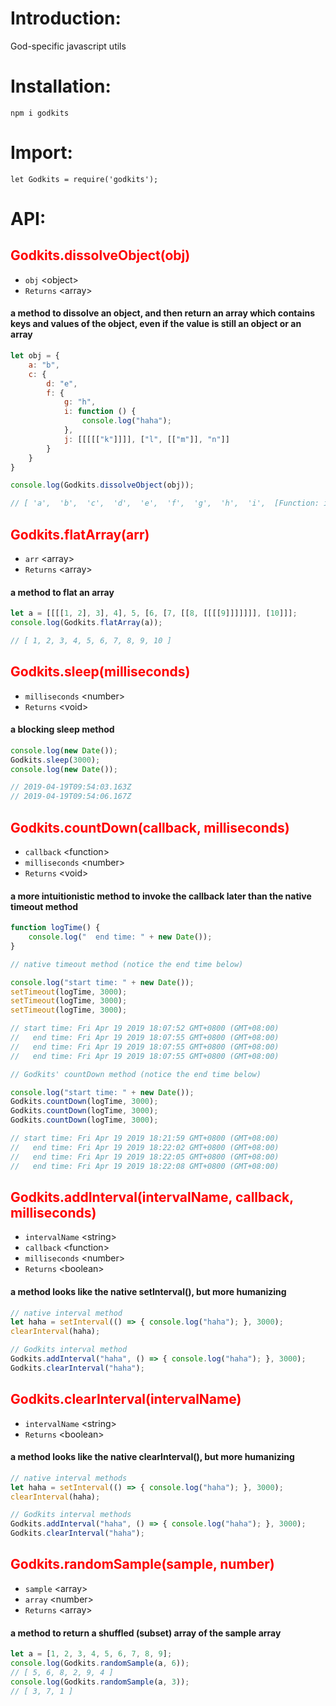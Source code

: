 # <b>Introduction:</b>
God-specific javascript utils

# <b>Installation:</b>
```shell
npm i godkits
```
# <b>Import:</b>
```shell
let Godkits = require('godkits');
```

# <b>API:</b>


## <font color=red><b>Godkits.dissolveObject(obj)</b></font>
* ```obj``` \<object\>
* ```Returns``` \<array\>

#### a method to dissolve an object, and then return an array which contains keys and values of the object, even if the value is still an object or an array

```js
let obj = {
    a: "b",
    c: {
        d: "e",
        f: {
            g: "h",
            i: function () {
                console.log("haha");
            },
            j: [[[[["k"]]]], ["l", [["m"]], "n"]]
        }
    }
}

console.log(Godkits.dissolveObject(obj));

// [ 'a',  'b',  'c',  'd',  'e',  'f',  'g',  'h',  'i',  [Function: i],  'j',  'k',  'l',  'm',  'n' ]
```

## <font color=red><b>Godkits.flatArray(arr)</b></font>
* ```arr``` \<array\>
* ```Returns``` \<array\>

#### a method to flat an array

```js
let a = [[[[1, 2], 3], 4], 5, [6, [7, [[8, [[[[9]]]]]]], [10]]];
console.log(Godkits.flatArray(a));

// [ 1, 2, 3, 4, 5, 6, 7, 8, 9, 10 ]
```


## <font color=red><b>Godkits.sleep(milliseconds)</b></font>
* ```milliseconds``` \<number\>
* ```Returns``` \<void\>
#### a blocking sleep method

```js
console.log(new Date());
Godkits.sleep(3000);
console.log(new Date());

// 2019-04-19T09:54:03.163Z
// 2019-04-19T09:54:06.167Z
```

## <font color=red><b>Godkits.countDown(callback, milliseconds)</b></font>
* ```callback``` \<function\>
* ```milliseconds``` \<number\>
* ```Returns``` \<void\>
#### a more intuitionistic method to invoke the callback later than the native timeout method

```js
function logTime() {
    console.log("  end time: " + new Date());
}
```
```js
// native timeout method (notice the end time below)

console.log("start time: " + new Date());
setTimeout(logTime, 3000);
setTimeout(logTime, 3000);
setTimeout(logTime, 3000);

// start time: Fri Apr 19 2019 18:07:52 GMT+0800 (GMT+08:00)
//   end time: Fri Apr 19 2019 18:07:55 GMT+0800 (GMT+08:00)
//   end time: Fri Apr 19 2019 18:07:55 GMT+0800 (GMT+08:00)
//   end time: Fri Apr 19 2019 18:07:55 GMT+0800 (GMT+08:00)
```
```js
// Godkits' countDown method (notice the end time below)

console.log("start time: " + new Date());
Godkits.countDown(logTime, 3000);
Godkits.countDown(logTime, 3000);
Godkits.countDown(logTime, 3000);

// start time: Fri Apr 19 2019 18:21:59 GMT+0800 (GMT+08:00)
//   end time: Fri Apr 19 2019 18:22:02 GMT+0800 (GMT+08:00)
//   end time: Fri Apr 19 2019 18:22:05 GMT+0800 (GMT+08:00)
//   end time: Fri Apr 19 2019 18:22:08 GMT+0800 (GMT+08:00)
```

## <font color=red><b>Godkits.addInterval(intervalName, callback, milliseconds)</b></font>
* ```intervalName``` \<string\>
* ```callback``` \<function\>
* ```milliseconds``` \<number\>
* ```Returns``` \<boolean\>
#### a method looks like the native setInterval(), but more humanizing

```js
// native interval method
let haha = setInterval(() => { console.log("haha"); }, 3000);
clearInterval(haha);

// Godkits interval method
Godkits.addInterval("haha", () => { console.log("haha"); }, 3000);
Godkits.clearInterval("haha");
```

## <font color=red><b>Godkits.clearInterval(intervalName)</b></font>
* ```intervalName``` \<string\>
* ```Returns``` \<boolean\>

#### a method looks like the native clearInterval(), but more humanizing

```js
// native interval methods
let haha = setInterval(() => { console.log("haha"); }, 3000);
clearInterval(haha);

// Godkits interval methods
Godkits.addInterval("haha", () => { console.log("haha"); }, 3000);
Godkits.clearInterval("haha");
```


## <font color=red><b>Godkits.randomSample(sample, number)</b></font>
* ```sample``` \<array\>
* ```array``` \<number\>
* ```Returns``` \<array\>

#### a method to return a shuffled (subset) array of the sample array

```js
let a = [1, 2, 3, 4, 5, 6, 7, 8, 9];
console.log(Godkits.randomSample(a, 6));
// [ 5, 6, 8, 2, 9, 4 ]
console.log(Godkits.randomSample(a, 3));
// [ 3, 7, 1 ]
```













